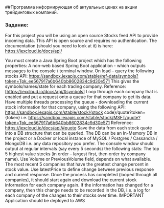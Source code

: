 ##Программа информирующая об актуальных ценах на акции трейдинговых компаний.

### Задание:
For this project you will be using an open source Stocks feed API to provide incoming data. This API is open source and requires no authentication. The documentation (should you need to look at it) is here: https://iexcloud.io/docs/api/

You must create a Java Spring Boot project which has the following properties:
A non-web based Spring Boot application - which outputs messages to the console / terminal window.
On load – query the following stocks API: https://sandbox.iexapis.com/stable/ref-data/symbols?token=Tpk_ee567917a6b640bb8602834c9d30e571
This gives the symbols/names/state for each trading company.
Reference: [https://iexcloud.io/docs/api/#symbols]
Loop through each company that is enabled and put a request onto a queue for that company to get its data.
Have multiple threads processing the queue - downloading the current stock information for that company, using the following API: https://sandbox.iexapis.com/stable/stock/{stock code}/quote?token={token}
i.e. https://sandbox.iexapis.com/stable/stock/MSFT/quote?token=Tpk_ee567917a6b640bb8602834c9d30e571
Reference: https://iexcloud.io/docs/api/#quote
Save the data from each stock quote into a DB structure that can be queried.
The DB can be an In-Memory DB in the project or a Docker or local instance of MySQL / Postgres / Cassandra / MongoDB i.e. any data repository you prefer.
The console window should output at regular intervals (say every 5 seconds) the following stats:
The top 5 highest value stocks (in order – largest first, then order by company name). Use Volume or PreviousVolume field, depends on what available.
The most recent 5 companies that have the greatest change percent in stock value. Use latestPrice to define change between previous response and current response.
Once the process has completed (looped through all companies), it should start again and download the current stock information for each company again.
If the information has changed for a company, then this change needs to be recorded in the DB, i.e. a log for each company of the changes to their stocks over time. IMPORTANT
Application should be deployed to AWS
